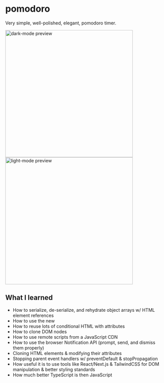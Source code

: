 # pomodoro

Very simple, well-polished, elegant, pomodoro timer.

<p float="left">
<img width="400" alt="dark-mode preview" src="https://github.com/DinoZoidDev/pomodoro/assets/38674879/59a597cf-1dcd-4aa9-8865-58bb380484af">
<img width="400" alt="light-mode preview" src="https://github.com/DinoZoidDev/pomodoro/assets/38674879/a1f4ffe6-7306-4913-a683-308955943c0e">
</p>

## What I learned

- How to serialize, de-serialize, and rehydrate object arrays w/ HTML element references
- How to use the new <dialog /> component in HTML (manipulating it in JavaScript)
- How to reuse lots of conditional HTML with attributes
- How to clone DOM nodes
- How to use remote scripts from a JavaScript CDN
- How to use the browser Notification API (prompt, send, and dismiss them properly)
- Cloning HTML elements & modifying their attributes
- Stopping parent event handlers w/ preventDefault & stopPropagation
- How useful it is to use tools like React/Next.js & TailwindCSS for DOM manipulation & better styling standards
- How much better TypeScript is then JavaScript
